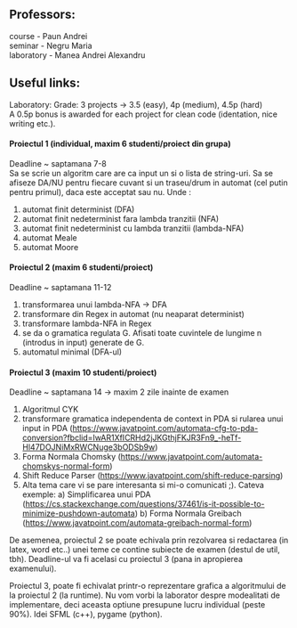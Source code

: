 ## Professors:
course - Paun Andrei \
seminar - Negru Maria \
laboratory - Manea Andrei Alexandru

## Useful links:

Laboratory:
Grade: 3 projects -> 3.5 (easy), 4p (medium), 4.5p (hard) \
A 0.5p bonus is awarded for each project for clean code (identation, nice writing etc.).

#### Proiectul 1 (individual, maxim 6 studenti/proiect din grupa)
Deadline ~ saptamana 7-8 \
Sa se scrie un algoritm care are ca input un <placeholder> si o lista de string-uri. Sa se afiseze DA/NU pentru fiecare cuvant si un traseu/drum in automat (cel putin pentru primul), daca este acceptat sau nu. Unde <placeholder>:
1. automat finit determinist (DFA)
2. automat finit nedeterminist fara lambda tranzitii (NFA)
3. automat finit nedeterminist cu lambda tranzitii (lambda-NFA)
4. automat Meale
5. automat Moore

#### Proiectul 2 (maxim 6 studenti/proiect)
Deadline ~ saptamana 11-12
1. transformarea unui lambda-NFA -> DFA
2. transformare din Regex in automat (nu neaparat determinist)
3. transformare lambda-NFA in Regex
4. se da o gramatica regulata G. Afisati toate cuvintele de lungime n (introdus in input) generate de G.
5. automatul minimal (DFA-ul)

 
#### Proiectul 3 (maxim 10 studenti/proiect)
Deadline ~ saptamana 14 -> maxim 2 zile inainte de examen
1. Algoritmul CYK
2. transformare gramatica independenta de context in PDA si rularea unui input in PDA (https://www.javatpoint.com/automata-cfg-to-pda-conversion?fbclid=IwAR1XfICRHd2jJKGthjFKJR3Fn9_-heTf-Hl47DOJNiMxRWCNuge3bODSb9w)
3. Forma Normala Chomsky (https://www.javatpoint.com/automata-chomskys-normal-form)
4. Shift Reduce Parser (https://www.javatpoint.com/shift-reduce-parsing)
5. Alta tema care vi se pare interesanta si mi-o comunicati ;). Cateva exemple:
    a) Simplificarea unui PDA (https://cs.stackexchange.com/questions/37461/is-it-possible-to-minimize-pushdown-automata)
    b) Forma Normala Greibach (https://www.javatpoint.com/automata-greibach-normal-form)


De asemenea, proiectul 2 se poate echivala prin rezolvarea si redactarea (in latex, word etc..) unei teme ce contine subiecte de examen (destul de util, tbh). Deadline-ul va fi acelasi cu proiectul 3 (pana in apropierea examenului).

 

Proiectul 3, poate fi echivalat printr-o reprezentare grafica a algoritmului de la proiectul 2 (la runtime). Nu vom vorbi la laborator despre modealitati de implementare, deci aceasta optiune presupune lucru individual (peste 90%). Idei SFML (c++), pygame (python).
